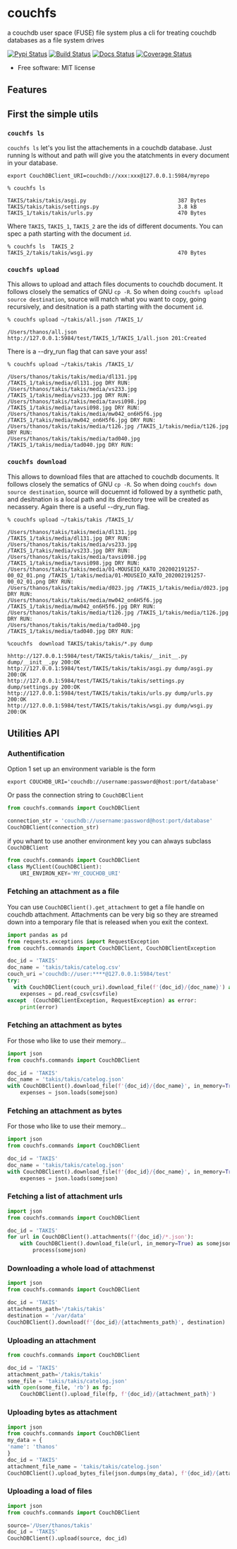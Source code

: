 # couchfs
a couchdb user space (FUSE) file system plus a cli for treating couchdb databases as a file system drives


[![Pypi Status](https://img.shields.io/pypi/v/couchfs.svg)](https://pypi.org/pypi/couchfs/) 
[![Build Status](https://travis-ci.com/thanos/couchfs.svg?branch=master)](https://travis-ci.com/thanos/couchfs)
[![Docs Status](https://readthedocs.org/projects/couchfs/badge/?version=latest)](https://couchfs.readthedocs.io/en/latest/) 
[![Coverage Status](https://coveralls.io/repos/github/thanos/couchfs/badge.svg?branch=master)](https://coveralls.io/github/thanos/couchfs?branch=master)

 * Free software: MIT license
 
## Features

## First the simple utils

### `couchfs ls`

`couchfs ls` let's you list the attachements in a couchdb database.
Just running ls without and path will give you the atatchments in every document in your database.



```shell script
export CouchDBClient_URI=couchdb://xxx:xxx@127.0.0.1:5984/myrepo

% couchfs ls 

TAKIS/takis/takis/asgi.py                             387 Bytes
TAKIS/takis/takis/settings.py                         3.8 kB
TAKIS_1/takis/takis/urls.py                           470 Bytes
```
Where `TAKIS`, `TAKIS_1`, `TAKIS_2` are the ids of different documents.
You can spec a path starting with the document `id`.

```shell script
% couchfs ls  TAKIS_2
TAKIS_2/takis/takis/wsgi.py                           470 Bytes
```

### `couchfs upload`

This allows to upload and attach files documents to couchdb document. It follows closely the sematics of GNU `cp -R`.
So when doing `couchfs upload source destination`, source will match what you want to copy, going recursively, and desitnation is a path starting with the document `id`.

```shell script
% couchfs upload ~/takis/all.json /TAKIS_1/

/Users/thanos/all.json http://127.0.0.1:5984/test/TAKIS_1/TAKIS_1/all.json 201:Created

```

There is a --dry_run flag that can save your ass!

```shell script
% couchfs upload ~/takis/takis /TAKIS_1/

/Users/thanos/takis/takis/media/dl131.jpg /TAKIS_1/takis/media/dl131.jpg DRY RUN:
/Users/thanos/takis/takis/media/vs233.jpg /TAKIS_1/takis/media/vs233.jpg DRY RUN:
/Users/thanos/takis/takis/media/tavsi098.jpg /TAKIS_1/takis/media/tavsi098.jpg DRY RUN:
/Users/thanos/takis/takis/media/mw042_on6H5f6.jpg /TAKIS_1/takis/media/mw042_on6H5f6.jpg DRY RUN:
/Users/thanos/takis/takis/media/t126.jpg /TAKIS_1/takis/media/t126.jpg DRY RUN:
/Users/thanos/takis/takis/media/tad040.jpg /TAKIS_1/takis/media/tad040.jpg DRY RUN:
```

### `couchfs download`

This allows to download files that are attached to couchdb documents. It follows closely the sematics of GNU `cp -R`.
So when doing `couchfs down source destination`, source will docuemnt id followed by a synthetic 
path, and desitnation is a local path and its directory tree will be created as necassery. Again there is a useful 
--dry_run flag.


```shell
% couchfs upload ~/takis/takis /TAKIS_1/

/Users/thanos/takis/takis/media/dl131.jpg /TAKIS_1/takis/media/dl131.jpg DRY RUN:
/Users/thanos/takis/takis/media/vs233.jpg /TAKIS_1/takis/media/vs233.jpg DRY RUN:
/Users/thanos/takis/takis/media/tavsi098.jpg /TAKIS_1/takis/media/tavsi098.jpg DRY RUN:
/Users/thanos/takis/takis/media/01-MOUSEIO_KATO_202002191257-00_02_01.png /TAKIS_1/takis/media/01-MOUSEIO_KATO_202002191257-00_02_01.png DRY RUN:
/Users/thanos/takis/takis/media/d023.jpg /TAKIS_1/takis/media/d023.jpg DRY RUN:
/Users/thanos/takis/takis/media/mw042_on6H5f6.jpg /TAKIS_1/takis/media/mw042_on6H5f6.jpg DRY RUN:
/Users/thanos/takis/takis/media/t126.jpg /TAKIS_1/takis/media/t126.jpg DRY RUN:
/Users/thanos/takis/takis/media/tad040.jpg /TAKIS_1/takis/media/tad040.jpg DRY RUN:
```

```shell script
%couchfs  download TAKIS/takis/takis/*.py dump

hhttp://127.0.0.1:5984/test/TAKIS/takis/takis/__init__.py dump/__init__.py 200:OK
http://127.0.0.1:5984/test/TAKIS/takis/takis/asgi.py dump/asgi.py 200:OK
http://127.0.0.1:5984/test/TAKIS/takis/takis/settings.py dump/settings.py 200:OK
http://127.0.0.1:5984/test/TAKIS/takis/takis/urls.py dump/urls.py 200:OK
http://127.0.0.1:5984/test/TAKIS/takis/takis/wsgi.py dump/wsgi.py 200:OK
```

## Utilities API


### Authentification

Option 1 set up an environment variable is the form
```shell script
export COUCHDB_URI='couchdb://username:password@host:port/database'
```

Or pass the connection string to `CouchDBClient` 
```python
from couchfs.commands import CouchDBClient

connection_str = 'couchdb://username:password@host:port/database'
CouchDBClient(connection_str)
```

if you whant to use another environment key you can always subclass `CouchDBClient`

```python
from couchfs.commands import CouchDBClient
class MyClient(CouchDBClient):
    URI_ENVIRON_KEY='MY_COUCHDB_URI'
```




### Fetching an attachment as a file 

You can use `CouchDBClient().get_attachment` to get a file handle on couchdb attachment. Attachments can be very big 
so they are streamed down into a temporary file that is released when you exit the context.

```python
import pandas as pd
from requests.exceptions import RequestException
from couchfs.commands import CouchDBClient, CouchDBClientException

doc_id = 'TAKIS'
doc_name = 'takis/takis/catelog.csv'
couch_uri ='couchdb://user:****@127.0.0.1:5984/test'
try:
  with CouchDBClient(couch_uri).download_file(f'{doc_id}/{doc_name}') as csvfile:
    expenses = pd.read_csv(csvfile)
except  (CouchDBClientException, RequestException) as error:  
    print(error)
```
### Fetching an attachment as bytes

For those who like to use their memory...

```python
import json
from couchfs.commands import CouchDBClient

doc_id = 'TAKIS'
doc_name = 'takis/takis/catelog.json'                                      
with CouchDBClient().download_file(f'{doc_id}/{doc_name}', in_memory=True) as somejson:
    expenses = json.loads(somejson)
```

### Fetching an attachment as bytes

For those who like to use their memory...

```python
import json
from couchfs.commands import CouchDBClient

doc_id = 'TAKIS'
doc_name = 'takis/takis/catelog.json'                                      
with CouchDBClient().download_file(f'{doc_id}/{doc_name}', in_memory=True) as somejson:
    expenses = json.loads(somejson)
```

### Fetching a list of attachment urls

```python
import json
from couchfs.commands import CouchDBClient

doc_id = 'TAKIS'              
for url in CouchDBClient().attachments(f'{doc_id}/*.json'):
    with CouchDBClient().download_file(url, in_memory=True) as somejson:
        process(somejson)
```

### Downloading a whole load of attachmenst

```python
import json
from couchfs.commands import CouchDBClient

doc_id = 'TAKIS'
attachments_path='/takis/takis'
destination = '/var/data'
CouchDBClient().download(f'{doc_id}/{attachments_path}', destination)
```



### Uploading an attachment

```python
from couchfs.commands import CouchDBClient

doc_id = 'TAKIS'
attachment_path='/takis/takis'
some_file = 'takis/takis/catelog.json'
with open(some_file, 'rb') as fp:
    CouchDBClient().upload_file(fp, f'{doc_id}/{attachment_path}')
```


### Uploading bytes as attachment

```python
import json
from couchfs.commands import CouchDBClient
my_data = {
'name': 'thanos'
}
doc_id = 'TAKIS'
attachment_file_name = 'takis/takis/catelog.json'
CouchDBClient().upload_bytes_file(json.dumps(my_data), f'{doc_id}/{attachment_file_name}')
```

### Uploading a load of files

```python
import json
from couchfs.commands import CouchDBClient

source='/User/thanos/takis'
doc_id = 'TAKIS'
CouchDBClient().upload(source, doc_id)
```

